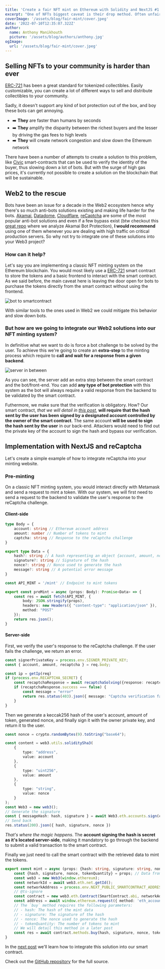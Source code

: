 ```yaml
---
title: 'Create a fair NFT mint on Ethereum with Solidity and NextJS #1: Introduction & Web setup'
excerpt: "One of NFTs biggest caveat is their drop method. Often unfair, bots outake humans by submitting transactions almost instantly and leave no room for manual purchasing. As they fight to be the first to purchase the tokens, they also consume a lot of gas, creating gas wars where only the rich buyers can afford the fees. How do we alleviate this problem?"
coverImage: '/assets/blog/fair-mint/cover.jpeg'
date: '2022-07-10T12:35:07.322Z'
author:
  name: Anthony Manikhouth
  picture: '/assets/blog/authors/anthony.jpg'
ogImage:
  url: '/assets/blog/fair-mint/cover.jpeg'
---
```


## Selling NFTs to your community is harder than ever
[ERC-721](https://ethereum.org/fr/developers/docs/standards/tokens/erc-721/) has been a great standard for tokenized collectibles. Easily customizable, you can create a lot of different ways to sell and distribute collectibles to your community.

Sadly, it doesn't support any kind of bot protection out of the box, and boy these bots can get annoying. 
- ➡️ **They** are faster than humans by seconds
- ➡️ **They** amplify the disparity between the richest buyers and the lesser by driving the gas fees to high levels
- ➡️ **They** will create network congestion and slow down the Ethereum network

There have been a number of attempts to create a solution to this problem, like [Civic](https://www.civic.com/) smart-contracts that can be used to verify the identity of the buyer, thus slowing down a lot of bots. But with the surge of high gas prices, it's currently not possible to create a solution on the blockchain that will be sustainable.

## Web2 to the rescue
Bots have been an issue for a decade in the Web2 ecosystem hence why there's so much anti-bots solutions existing and making life harder for the bots. [Akamai](https://www.akamai.com/fr/products/bot-manager), [Datadome](https://datadome.co/fr/), [Cloudflare](https://www.cloudflare.com/fr-fr/), [reCaptcha](https://www.google.com/recaptcha/about/) are some of the most popular anti-bot solutions and even if a few bypass exist (btw checkout this [great repo](https://github.com/char/bpre) where we analyze Akamai Bot Protection), **I would recommend** using one of them whenever you are dealing with high traffic on critical production servers. So why not try to integrate one of these solutions into your Web3 project?

### How can it help?
Let's say you are implementing a classic NFT minting system on the Ethereum blockchain. You would most likely use a [ERC-721](https://ethereum.org/fr/developers/docs/standards/tokens/erc-721/) smart contract to store the tokens and a basic frontend to interact with the smart contract.
As we said before, the main caveat here is leaving the door open for bots to purchase the tokens directly from the smart contract without using the frontend. 

![bot to smartcontract](/assets/blog/fair-mint/bot-to-sc.png)

With similar tools to the ones used in Web2 we could mitigate this behavior and slow down bots.

### But how are we going to integrate our Web2 solutions into our NFT minting system?
In definitive what we want to do is force a bot challenge to be solved by the user. To achieve this we're going to create an **extra-step** to the minting process which require to **call and wait for a response from a given backend**.

![server in between](/assets/blog/fair-mint/server-inbetween.png)

As you can see, the server add an extra step between the smart contract and the bot/front-end. You can add **any type of bot protection** with this system as the bot will always require a valid response from the backend to be validated by the smart contract. 

Futhermore, we make sure that the verification is obligatory. How? Our smart contract, *that we will detail in [this post](https://blog.azerpas.com/posts/fair-mint-2)*, **will require that the hash sent by the user has been signed by a designated account controlled by the owner of the smart contract**. The same account **will be used to sign the hash sent by the user** in our back-end. Attackers would need to find out the private key of the account to sign the hash and bypass our verification.

## Implementation with NextJS and reCaptcha
Let's create a simple example of how to integrate reCaptcha into your minting website.

### Pre-minting
On a classic NFT minting system, you would interact directly with Metamask and send a request to mint a token. With our system, we will first need to send a request to the backend to validate the user's response to the reCaptcha challenge.

#### Client-side
```typescript
type Body = {
    account: string // Ethereum account address
    amount: number // Number of tokens to mint
    captcha: string // Response to the reCaptcha challenge
}

export type Data = {
    hash?: string // A hash representing an object {account, amount, nonce}
    signature?: string // Signature of the hash
    nonce?: string // Nonce used to generate the hash
    message?: string // A potential error message
}

const API_MINT = '/mint' // Endpoint to mint tokens

export const preMint = async (props: Body): Promise<Data> => {
    const res = await fetch(API_MINT, { 
        body: JSON.stringify(props), 
        headers: new Headers({ "content-type": "application/json" }),
        method: "POST"
    });
    return res.json();
}
```

#### Server-side
First, we verify the user's response to the reCaptcha challenge. If the user fails the challenge, we return an error.
```typescript
const signerPrivateKey = process.env.SIGNER_PRIVATE_KEY;
const { account, amount, recaptcha } = req.body;

const ip = getIp(req)
if (process.env.RECAPTCHA_SECRET) {
    const recaptchaResponse = await recaptchaSolving({response: recaptcha, ip})
    if (recaptchaResponse.success === false) {
        const message = "error"
        return res.status(403).json({ message: "Captcha verification failed" })
    }
}
```

Then we generate a keccak256 hash of the user's account, amount of token, generated nonce, and finally sign it with the owner private key, and return it to the user.
```typescript
const nonce = crypto.randomBytes(9).toString("base64");

const content = web3.utils.soliditySha3(
    {
        type: "address", 
        value: account
    }, 
    {
        type: "uint256",
        value: amount
    }, 
    {
        type: "string",
        value: nonce
    }
);
const Web3 = new web3();
// Generate the signature
const { messageHash: hash, signature } = await Web3.eth.accounts.sign(content, signerPrivateKey)
// Send back
res.status(200).json({ hash, signature, nonce })
```
*That's where the magic happens*. The **account signing the hash is secret as it's located server-side**, making it mandatory to go through the backend to submit a valid transaction to the smart contract.

Finally we just need to call the smart contract with the retrieved data to mint the tokens.
```typescript
export const mint = async (props: {hash: string, signature: string, nonce: string, tokenQuantity: number}) => {
    const {hash, signature, nonce, tokenQuantity} = props; // Data from the previous request
    const web3 = new Web3(window.ethereum);
    const networkId = await web3.eth.net.getId();
    const networkAddress = process.env.NEXT_PUBLIC_SMARTCONTRACT_ADDRESS;
    // @ts-ignore
    const contract = new web3.eth.Contract(SmartContract.abi, networkAddress);
    const address = await window.ethereum.request({ method: 'eth_accounts' })[0];
    // The `buy` method requires the following parameters:
    // - hash: The hash of the mint data
    // - signature: The signature of the hash
    // - nonce: The nonce used to generate the hash
    // - tokenQuantity: The number of tokens to mint
    // We will detail this method in a later post
    const res = await contract.methods.buy(hash, signature, nonce, tokenQuantity).call({from: address});
}
```

In the [next post](https://blog.azerpas.com/posts/fair-mint-2) we'll learn how to integrate this solution into our smart contract. 

Check out the [GitHub repository](https://github.com/azerpas/nft-fair-mint/) for the full source.
